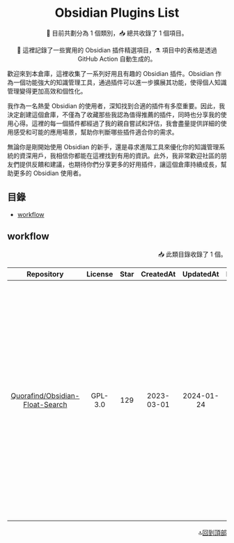 <div align="center">
<h1>Obsidian Plugins List</h1>

<p>🧐 目前共劃分為 1 個類別，📥 總共收錄了 1 個項目。</p>
<p>🧰 這裡記錄了一些實用的 Obsidian 插件精選項目，⚗️ 項目中的表格是透過 GitHub Action 自動生成的。</p>

</div>

歡迎來到本倉庫，這裡收集了一系列好用且有趣的 Obsidian 插件。Obsidian 作為一個功能強大的知識管理工具，通過插件可以進一步擴展其功能，使得個人知識管理變得更加高效和個性化。

我作為一名熱愛 Obsidian 的使用者，深知找到合適的插件有多麼重要。因此，我決定創建這個倉庫，不僅為了收藏那些我認為值得推薦的插件，同時也分享我的使用心得。這裡的每一個插件都經過了我的親自嘗試和評估，我會盡量提供詳細的使用感受和可能的應用場景，幫助你判斷哪些插件適合你的需求。

無論你是剛開始使用 Obsidian 的新手，還是尋求進階工具來優化你的知識管理系統的資深用戶，我相信你都能在這裡找到有用的資訊。此外，我非常歡迎社區的朋友們提供反饋和建議，也期待你們分享更多的好用插件，讓這個倉庫持續成長，幫助更多的 Obsidian 使用者。

## 目錄
- [workflow](#workflow)

## workflow

<p align="right">
📥 此類目錄收錄了 1 個。
</p>

| Repository  | License | Star  |CreatedAt | UpdatedAt  | Description | Detail |
|:-:|:-:|:-:|:-:|:-:|:-:|:-:|
| [Quorafind/Obsidian-Float-Search](https://github.com/Quorafind/Obsidian-Float-Search) | GPL-3.0 | 129 | 2023-03-01 | 2024-01-24 | Obsidian-Float-Search 是一個 Obsidian 增強插件,可以讓你在 Obsidian 中使用浮動式搜尋視窗。原生的插件只能固定在左方視窗列出搜尋結果,而這個插件可以將搜尋視窗固定在畫面正中間，讓你可以在不移動視線快速搜尋文件，大幅提升了搜尋體驗。 | [Click Here](details/Obsidian-Float-Search.md) |

<div align="right">

🔝[回到頂部](#目錄)
</div>



